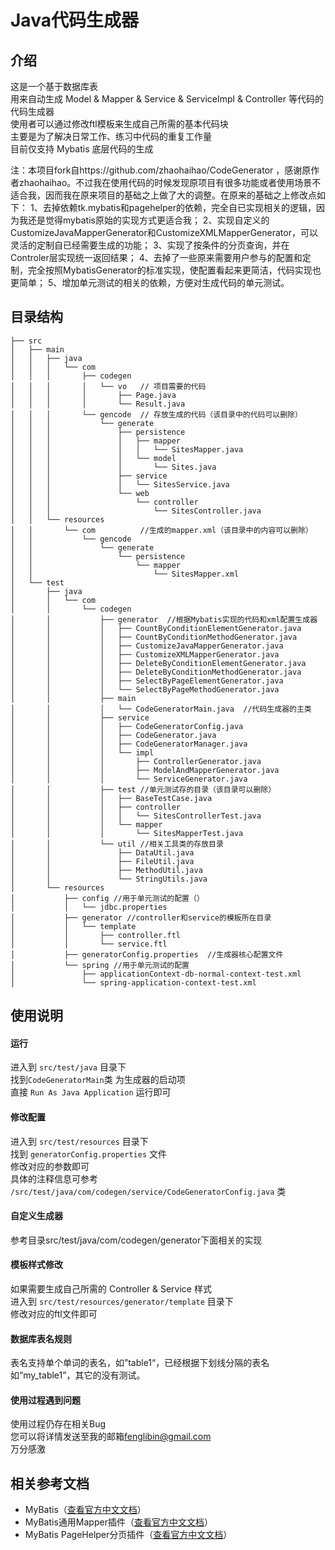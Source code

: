# Java代码生成器
## 介绍
这是一个基于数据库表<br/>用来自动生成 Model & Mapper & Service & ServiceImpl & Controller 等代码的代码生成器<br/>
使用者可以通过修改ftl模板来生成自己所需的基本代码块<br/>
主要是为了解决日常工作、练习中代码的重复工作量<br/>
目前仅支持 Mybatis 底层代码的生成

注：本项目fork自https://github.com/zhaohaihao/CodeGenerator ，感谢原作者zhaohaihao。不过我在使用代码的时候发现原项目有很多功能或者使用场景不适合我，因而我在原来项目的基础之上做了大的调整。在原来的基础之上修改点如下：
1、去掉依赖tk.mybatis和pagehelper的依赖，完全自已实现相关的逻辑，因为我还是觉得mybatis原始的实现方式更适合我；
2、实现自定义的CustomizeJavaMapperGenerator和CustomizeXMLMapperGenerator，可以灵活的定制自已经需要生成的功能；
3、实现了按条件的分页查询，并在Controler层实现统一返回结果；
4、去掉了一些原来需要用户参与的配置和定制，完全按照MybatisGenerator的标准实现，使配置看起来更简洁，代码实现也更简单；
5、增加单元测试的相关的依赖，方便对生成代码的单元测试。


## 目录结构
```
├── src
│   ├── main
│   │   ├── java   
│   │   │   └── com
│   │   │       ├── codegen 
│   │   │       │   └── vo   // 项目需要的代码
│   │   │       │       ├── Page.java
│   │   │       │       └── Result.java
│   │   │       └── gencode  // 存放生成的代码（该目录中的代码可以删除）
│   │   │           └── generate
│   │   │               ├── persistence
│   │   │               │   ├── mapper
│   │   │               │   │   └── SitesMapper.java
│   │   │               │   └── model
│   │   │               │       └── Sites.java
│   │   │               ├── service
│   │   │               │   └── SitesService.java
│   │   │               └── web
│   │   │                   └── controller
│   │   │                       └── SitesController.java
│   │   └── resources
│   │       └── com          //生成的mapper.xml（该目录中的内容可以删除）
│   │           └── gencode
│   │               └── generate
│   │                   └── persistence
│   │                       └── mapper
│   │                           └── SitesMapper.xml
│   └── test
│       ├── java
│       │   └── com
│       │       └── codegen
│       │           ├── generator  //根据Mybatis实现的代码和xml配置生成器
│       │           │   ├── CountByConditionElementGenerator.java
│       │           │   ├── CountByConditionMethodGenerator.java
│       │           │   ├── CustomizeJavaMapperGenerator.java
│       │           │   ├── CustomizeXMLMapperGenerator.java
│       │           │   ├── DeleteByConditionElementGenerator.java
│       │           │   ├── DeleteByConditionMethodGenerator.java
│       │           │   ├── SelectByPageElementGenerator.java
│       │           │   └── SelectByPageMethodGenerator.java
│       │           ├── main
│       │           │   └── CodeGeneratorMain.java  //代码生成器的主类
│       │           ├── service
│       │           │   ├── CodeGeneratorConfig.java
│       │           │   ├── CodeGenerator.java
│       │           │   ├── CodeGeneratorManager.java
│       │           │   └── impl
│       │           │       ├── ControllerGenerator.java
│       │           │       ├── ModelAndMapperGenerator.java
│       │           │       └── ServiceGenerator.java
│       │           ├── test //单元测试存的目录（该目录可以删除）
│       │           │   ├── BaseTestCase.java
│       │           │   ├── controller
│       │           │   │   └── SitesControllerTest.java
│       │           │   └── mapper
│       │           │       └── SitesMapperTest.java
│       │           └── util //相关工具类的存放目录
│       │               ├── DataUtil.java
│       │               ├── FileUtil.java
│       │               ├── MethodUtil.java
│       │               └── StringUtils.java
│       └── resources
│           ├── config //用于单元测试的配置（）
│           │   └── jdbc.properties 
│           ├── generator //controller和service的模板所在目录
│           │   └── template
│           │       ├── controller.ftl
│           │       └── service.ftl
│           ├── generatorConfig.properties  //生成器核心配置文件
│           └── spring //用于单元测试的配置
│               ├── applicationContext-db-normal-context-test.xml
│               └── spring-application-context-test.xml
```

## 使用说明
#### 运行
进入到 `src/test/java` 目录下<br />
找到`CodeGeneratorMain`类 为生成器的启动项<br />
直接 `Run As Java Application` 运行即可<br />

#### 修改配置
进入到 `src/test/resources` 目录下<br />
找到 `generatorConfig.properties` 文件<br />
修改对应的参数即可<br />
具体的注释信息可参考 `/src/test/java/com/codegen/service/CodeGeneratorConfig.java` 类<br />

#### 自定义生成器
参考目录src/test/java/com/codegen/generator下面相关的实现

#### 模板样式修改
如果需要生成自己所需的 Controller & Service 样式<br/>
进入到 `src/test/resources/generator/template` 目录下<br />
修改对应的ftl文件即可

#### 数据库表名规则
表名支持单个单词的表名，如”table1“，已经根据下划线分隔的表名如“my_table1”，其它的没有测试。

#### 使用过程遇到问题
使用过程仍存在相关Bug<br />
您可以将详情发送至我的邮箱<a href="mailto:fenglibin@gmail.com">fenglibin@gmail.com</a><br />
万分感激

## 相关参考文档
- MyBatis（[查看官方中文文档](http://www.mybatis.org/mybatis-3/zh/index.html)）
- MyBatis通用Mapper插件（[查看官方中文文档](https://mapperhelper.github.io/docs/)）
- MyBatis PageHelper分页插件（[查看官方中文文档](https://pagehelper.github.io/docs/)）

<br /><br />

